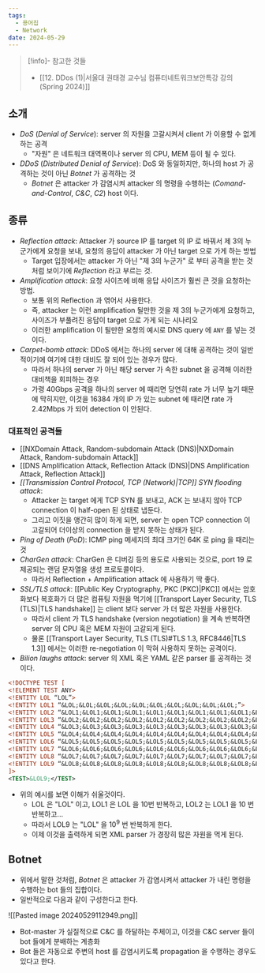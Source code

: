 ```yaml
---
tags:
  - 용어집
  - Network
date: 2024-05-29
---
```

> [!info]- 참고한 것들
> - [[12. DDos (1)|서울대 권태경 교수님 컴퓨터네트워크보안특강 강의 (Spring 2024)]]

## 소개

- *DoS* (*Denial of Service*): server 의 자원을 고갈시켜서 client 가 이용할 수 없게 하는 공격
	- "자원" 은 네트워크 대역폭이나 server 의 CPU, MEM 등이 될 수 있다.
- *DDoS* (*Distributed Denial of Service*): DoS 와 동일하지만, 하나의 host 가 공격하는 것이 아닌 *Botnet* 가 공격하는 것
	- *Botnet* 은 attacker 가 감염시켜 attacker 의 명령을 수행하는 (*Comand-and-Control*, *C&C*, *C2*) host 이다.

## 종류

- *Reflection attack*: Attacker 가 source IP 를 target 의 IP 로 바꿔서 제 3의 누군가에게 요청을 보내, 요청의 응답이 attacker 가 아닌 target 으로 가게 하는 방법
	- Target 입장에서는 attacker 가 아닌 "제 3의 누군가" 로 부터 공격을 받는 것처럼 보이기에 *Reflection* 라고 부르는 것.
- *Amplification attack*: 요청 사이즈에 비해 응답 사이즈가 훨씬 큰 것을 요청하는 방법.
	- 보통 위의 Reflection 과 엮어서 사용한다.
	- 즉, attacker 는 이런 amplification 될만한 것을 제 3의 누군가에게 요청하고, 사이즈가 부풀려진 응답이 target 으로 가게 되는 시나리오
	- 이러한 amplification 이 될만한 요청의 예시로 DNS query 에 `ANY` 를 넣는 것이다.
- *Carpet-bomb attack*: DDoS 에서는 하나의 server 에 대해 공격하는 것이 일반적이기에 여기에 대한 대비도 잘 되어 있는 경우가 많다.
	- 따라서 하나의 server 가 아닌 해당 server 가 속한 subnet 을 공격해 이러한 대비책을 회피하는 경우
	- 가령 40Gbps 공격을 하나의 server 에 때리면 당연히 rate 가 너무 높기 때문에 막히지만, 이것을 16384 개의 IP 가 있는 subnet 에 때리면 rate 가 2.42Mbps 가 되어 detection 이 안된다.

### 대표적인 공격들

- [[NXDomain Attack, Random-subdomain Attack (DNS)|NXDomain Attack, Random-subdomain Attack]]
- [[DNS Amplification Attack, Reflection Attack (DNS)|DNS Amplification Attack, Reflection Attack]]
- *[[Transmission Control Protocol, TCP (Network)|TCP]] SYN flooding attack*:
	- Attacker 는 target 에게 TCP SYN 를 보내고, ACK 는 보내지 않아 TCP connection 이 half-open 된 상태로 냅둔다.
	- 그리고 이짓을 앵간히 많이 하게 되면, server 는 open TCP connection 이 고갈되어 더이상의 connection 을 받지 못하는 상태가 된다.
- *Ping of Death* (*PoD*): ICMP ping 메세지의 최대 크기인 64K 로 ping 을 때리는 것
- *CharGen attack*: CharGen 은 디버깅 등의 용도로 사용되는 것으로, port 19 로 제공되는 랜덤 문자열을 생성 프로토콜이다.
	- 따라서 Reflection + Amplification attack 에 사용하기 딱 좋다.
- *SSL/TLS attack*: [[Public Key Cryptography, PKC (PKC)|PKC]] 에서는 암호화보다 복호화가 더 많은 컴퓨팅 자원을 먹기에 [[Transport Layer Security, TLS (TLS)|TLS handshake]] 는 client 보다 server 가 더 많은 자원을 사용한다.
	- 따라서 client 가 TLS handshake (version negotiation) 을 계속 반복하면 server 의 CPU 혹은 MEM 자원이 고갈되게 된다.
	- 물론 [[Transport Layer Security, TLS (TLS)#TLS 1.3, RFC8446|TLS 1.3]] 에서는 이러한 re-negotiation 이 막혀 사용하지 못하는 공격이다.
- *Bilion laughs attack*: server 의 XML 혹은 YAML 같은 parser 를 공격하는 것이다.

```XML
<!DOCTYPE TEST [
<!ELEMENT TEST ANY>
<!ENTITY LOL “LOL”>
<!ENTITY LOL1 “&LOL;&LOL;&LOL;&LOL;&LOL;&LOL;&LOL;&LOL;&LOL;&LOL;”>
<!ENTITY LOL2 “&LOL1;&LOL1;&LOL1;&LOL1;&LOL1;&LOL1;&LOL1;&LOL1;&LOL1;&LOL1;”>
<!ENTITY LOL3 “&LOL2;&LOL2;&LOL2;&LOL2;&LOL2;&LOL2;&LOL2;&LOL2;&LOL2;&LOL2;”>
<!ENTITY LOL4 “&LOL3;&LOL3;&LOL3;&LOL3;&LOL3;&LOL3;&LOL3;&LOL3;&LOL3;&LOL3;”>
<!ENTITY LOL5 “&LOL4;&LOL4;&LOL4;&LOL4;&LOL4;&LOL4;&LOL4;&LOL4;&LOL4;&LOL4;”>
<!ENTITY LOL6 “&LOL5;&LOL5;&LOL5;&LOL5;&LOL5;&LOL5;&LOL5;&LOL5;&LOL5;&LOL5;”>
<!ENTITY LOL7 “&LOL6;&LOL6;&LOL6;&LOL6;&LOL6;&LOL6;&LOL6;&LOL6;&LOL6;&LOL6;”>
<!ENTITY LOL8 “&LOL7;&LOL7;&LOL7;&LOL7;&LOL7;&LOL7;&LOL7;&LOL7;&LOL7;&LOL7;”>
<!ENTITY LOL9 “&LOL8;&LOL8;&LOL8;&LOL8;&LOL8;&LOL8;&LOL8;&LOL8;&LOL8;&LOL8;”>
]>
<TEST>&LOL9;</TEST>
```

- 위의 예시를 보면 이해가 쉬울것이다.
	- LOL 은 "LOL" 이고, LOL1 은 LOL 을 10번 반복하고, LOL2 는 LOL1 을 10 번 반복하고...
	- 따라서 LOL9 는 "LOL" 을 $10^9$ 번 반복하게 한다.
	- 이제 이것을 출력하게 되면 XML parser 가 경장히 많은 자원을 먹게 된다.

## Botnet

- 위에서 말한 것처럼, *Botnet* 은 attacker 가 감염시켜서 attacker 가 내린 명령을 수행하는 bot 들의 집합이다.
- 일반적으로 다음과 같이 구성한다고 한다.

![[Pasted image 20240529112949.png]]

- Bot-master 가 실질적으로 C&C 를 하달하는 주체이고, 이것을 C&C server 들이 bot 들에게 분배하는 계층화
- Bot 들은 자동으로 주변의 host 를 감염시키도록 propagation 을 수행하는 경우도 있다고 한다.